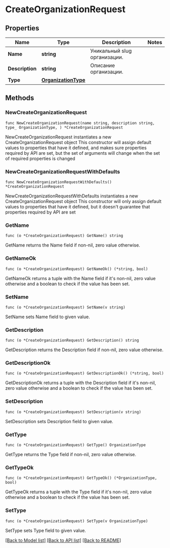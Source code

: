 # CreateOrganizationRequest

## Properties

Name | Type | Description | Notes
------------ | ------------- | ------------- | -------------
**Name** | **string** | Уникальный slug организации. | 
**Description** | **string** | Описание организации. | 
**Type** | [**OrganizationType**](OrganizationType.md) |  | 

## Methods

### NewCreateOrganizationRequest

`func NewCreateOrganizationRequest(name string, description string, type_ OrganizationType, ) *CreateOrganizationRequest`

NewCreateOrganizationRequest instantiates a new CreateOrganizationRequest object
This constructor will assign default values to properties that have it defined,
and makes sure properties required by API are set, but the set of arguments
will change when the set of required properties is changed

### NewCreateOrganizationRequestWithDefaults

`func NewCreateOrganizationRequestWithDefaults() *CreateOrganizationRequest`

NewCreateOrganizationRequestWithDefaults instantiates a new CreateOrganizationRequest object
This constructor will only assign default values to properties that have it defined,
but it doesn't guarantee that properties required by API are set

### GetName

`func (o *CreateOrganizationRequest) GetName() string`

GetName returns the Name field if non-nil, zero value otherwise.

### GetNameOk

`func (o *CreateOrganizationRequest) GetNameOk() (*string, bool)`

GetNameOk returns a tuple with the Name field if it's non-nil, zero value otherwise
and a boolean to check if the value has been set.

### SetName

`func (o *CreateOrganizationRequest) SetName(v string)`

SetName sets Name field to given value.


### GetDescription

`func (o *CreateOrganizationRequest) GetDescription() string`

GetDescription returns the Description field if non-nil, zero value otherwise.

### GetDescriptionOk

`func (o *CreateOrganizationRequest) GetDescriptionOk() (*string, bool)`

GetDescriptionOk returns a tuple with the Description field if it's non-nil, zero value otherwise
and a boolean to check if the value has been set.

### SetDescription

`func (o *CreateOrganizationRequest) SetDescription(v string)`

SetDescription sets Description field to given value.


### GetType

`func (o *CreateOrganizationRequest) GetType() OrganizationType`

GetType returns the Type field if non-nil, zero value otherwise.

### GetTypeOk

`func (o *CreateOrganizationRequest) GetTypeOk() (*OrganizationType, bool)`

GetTypeOk returns a tuple with the Type field if it's non-nil, zero value otherwise
and a boolean to check if the value has been set.

### SetType

`func (o *CreateOrganizationRequest) SetType(v OrganizationType)`

SetType sets Type field to given value.



[[Back to Model list]](../README.md#documentation-for-models) [[Back to API list]](../README.md#documentation-for-api-endpoints) [[Back to README]](../README.md)


